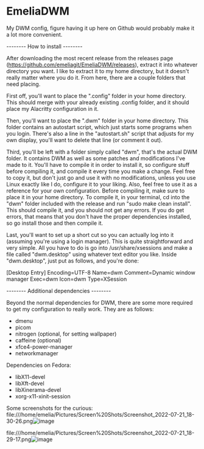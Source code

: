 # EmeliaDWM
My DWM config, figure having it up here on Github would probably make it a lot more convenient.

-------- How to install --------

After downloading the most recent release from the releases page (https://github.com/emeliagit/EmeliaDWM/releases), extract it into whatever directory you want. I like to extract it to my home directory, but it doesn't really matter where you do it. From here, there are a couple folders that need placing. 

First off, you'll want to place the ".config" folder in your home directory. This should merge with your already existing .config folder, and it should place my Alacritty configuration in it. 

Then, you'll want to place the ".dwm" folder in your home directory. This folder contains an autostart script, which just starts some programs when you login. There's also a line in the "autostart.sh" script that adjusts for my own display, you'll want to delete that line (or comment it out).

Third, you'll be left with a folder simply called "dwm", that's the actual DWM folder. It contains DWM as well as some patches and modifications I've made to it. You'll have to compile it in order to install it, so configure stuff before compiling it, and compile it every time you make a change. Feel free to copy it, but don't just go and use it with no modifications, unless you use Linux exactly like I do, configure it to your liking. Also, feel free to use it as a reference for your own configuration.
 Before compiling it, make sure to place it in your home directory. To compile it, in your terminal, cd into the "dwm" folder included with the release and run "sudo make clean install". This should compile it, and you should not get any errors. If you do get errors, that means that you don't have the proper dependencies installed, so go install those and then compile it.

Last, you'll want to set up a short cut so you can actually log into it (assuming you're using a login manager). This is quite straightforward and very simple. All you have to do is go into /usr/share/xsessions and make a file called "dwm.desktop" using whatever text editor you like. Inside "dwm.desktop", just put as follows, and you're done:

[Desktop Entry]
Encoding=UTF-8
Name=dwm
Comment=Dynamic window manager
Exec=dwm
Icon=dwm
Type=XSession

-------- Additional dependencies --------

Beyond the normal dependencies for DWM, there are some more required to get my configuration to really work. They are as follows:
- dmenu
- picom
- nitrogen (optional, for setting wallpaper)
- caffeine (optional)
- xfce4-power-manager
- networkmanager

Dependencies on Fedora:
- libX11-devel
- libXft-devel
- libXinerama-devel
- xorg-x11-xinit-session

Some screenshots for the curious: 
file:///home/emelia/Pictures/Screen%20Shots/Screenshot_2022-07-21_18-30-26.png![image](https://user-images.githubusercontent.com/66752943/180325986-0929fed5-b623-4d2a-a9fe-7361431f267a.png)

file:///home/emelia/Pictures/Screen%20Shots/Screenshot_2022-07-21_18-29-17.png![image](https://user-images.githubusercontent.com/66752943/180326030-2bdea24c-61c0-4153-a38e-ce1ecbb88174.png)
